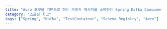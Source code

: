 ```yaml
---
title: "Avro 포맷을 기반으로 하는 카프카 메시지를 소비하는 Spring Kafka Consumer 통합 테스트 만들기."
category: "스프링 회고"
tags: ["Spring", "Kafka", "TestContainer", "Schema Registry", "Avro"]
---
```



